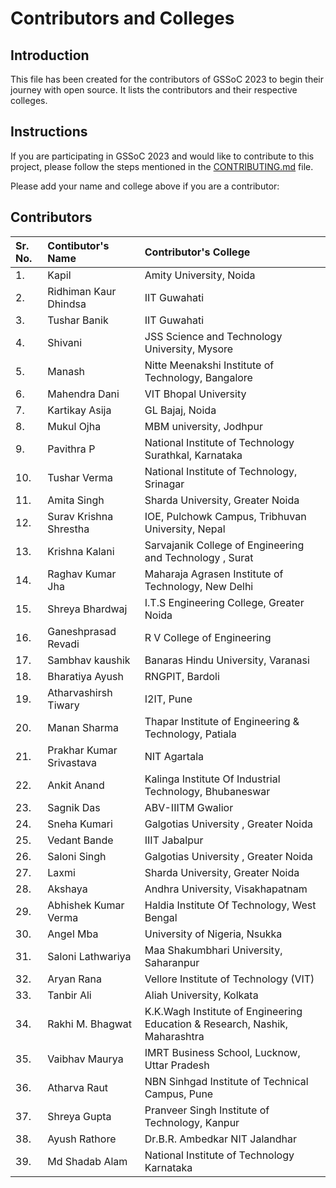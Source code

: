 # Contributors and Colleges

## Introduction

This file has been created for the contributors of GSSoC 2023 to begin their journey with open source. It lists the contributors and their respective colleges.

## Instructions

If you are participating in GSSoC 2023 and would like to contribute to this project, please follow the steps mentioned in the [CONTRIBUTING.md](CONTRIBUTING.md) file.

Please add your name and college above if you are a contributor:

## Contributors

| Sr. No. | Contibutor's Name        | Contributor's College                                                       |
| :------ | :----------------------- | :-------------------------------------------------------------------------- |
| 1.      | Kapil                    | Amity University, Noida                                                     |
| 2.      | Ridhiman Kaur Dhindsa    | IIT Guwahati                                                                |
| 3.      | Tushar Banik             | IIT Guwahati                                                                |
| 4.      | Shivani                  | JSS Science and Technology University, Mysore                               |
| 5.      | Manash                   | Nitte Meenakshi Institute of Technology, Bangalore                          |
| 6.      | Mahendra Dani            | VIT Bhopal University                                                       |
| 7.      | Kartikay Asija           | GL Bajaj, Noida                                                             |
| 8.      | Mukul Ojha               | MBM university, Jodhpur                                                     |
| 9.      | Pavithra P               | National Institute of Technology Surathkal, Karnataka                       |
| 10.     | Tushar Verma             | National Institute of Technology, Srinagar                                  |
| 11.     | Amita Singh              | Sharda University, Greater Noida                                            |
| 12.     | Surav Krishna Shrestha   | IOE, Pulchowk Campus, Tribhuvan University, Nepal                           |
| 13.     | Krishna Kalani           | Sarvajanik College of Engineering and Technology , Surat                    |
| 14.     | Raghav Kumar Jha         | Maharaja Agrasen Institute of Technology, New Delhi                         |
| 15.     | Shreya Bhardwaj          | I.T.S Engineering College, Greater Noida                                    |
| 16.     | Ganeshprasad Revadi      | R V College of Engineering                                                  |
| 17.     | Sambhav kaushik          | Banaras Hindu University, Varanasi                                          |
| 18.     | Bharatiya Ayush          | RNGPIT, Bardoli                                                             |
| 19.     | Atharvashirsh Tiwary     | I2IT, Pune                                                                  |
| 20.     | Manan Sharma             | Thapar Institute of Engineering & Technology, Patiala                       |
| 21.     | Prakhar Kumar Srivastava | NIT Agartala                                                                |
| 22.     | Ankit Anand              | Kalinga Institute Of Industrial Technology, Bhubaneswar                     |
| 23.     | Sagnik Das               | ABV-IIITM Gwalior                                                           |
| 24.     | Sneha Kumari             | Galgotias University , Greater Noida                                        |
| 25.     | Vedant Bande             | IIIT Jabalpur                                                               |
| 26.     | Saloni Singh             | Galgotias University , Greater Noida                                        |
| 27.     | Laxmi                    | Sharda University, Greater Noida                                            |
| 28.     | Akshaya                  | Andhra University, Visakhapatnam                                            |
| 29.     | Abhishek Kumar Verma     | Haldia Institute Of Technology, West Bengal                                 |
| 30.     | Angel Mba                | University of Nigeria, Nsukka                                               |
| 31.     | Saloni Lathwariya        | Maa Shakumbhari University, Saharanpur                                      |
| 32.     | Aryan Rana               | Vellore Institute of Technology (VIT)                                       |
| 33.     | Tanbir Ali               | Aliah University, Kolkata                                                   |
| 34.     | Rakhi M. Bhagwat         | K.K.Wagh Institute of Engineering Education & Research, Nashik, Maharashtra |
| 35.     | Vaibhav Maurya           | IMRT Business School, Lucknow, Uttar Pradesh                                |
| 36.     | Atharva Raut             | NBN Sinhgad Institute of Technical Campus, Pune                             |
| 37.     | Shreya Gupta             | Pranveer Singh Institute of Technology, Kanpur                              |
| 38.     | Ayush Rathore            | Dr.B.R. Ambedkar NIT Jalandhar
| 39.     | Md Shadab Alam          | National Institute of Technology Karnataka